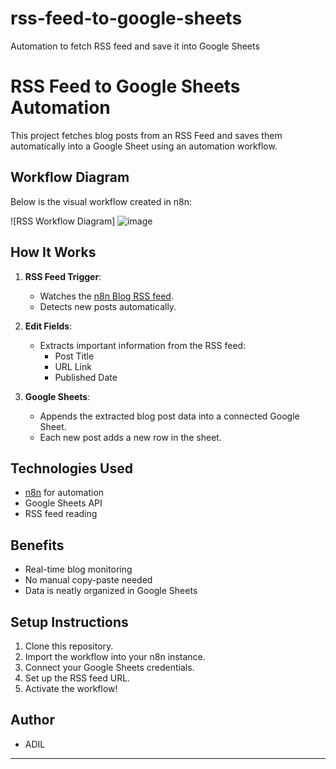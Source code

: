 # rss-feed-to-google-sheets
Automation to fetch RSS feed and save it into Google Sheets



# RSS Feed to Google Sheets Automation

This project fetches blog posts from an RSS Feed and saves them automatically into a Google Sheet using an automation workflow.


## Workflow Diagram

Below is the visual workflow created in n8n:

![RSS Workflow Diagram]  ![image](https://github.com/user-attachments/assets/5f85d5af-9554-4dd0-aad0-9a599d4b9dac)


## How It Works

1. **RSS Feed Trigger**:
   - Watches the [n8n Blog RSS feed](https://blog.n8n.io/rss/).
   - Detects new posts automatically.

2. **Edit Fields**:
   - Extracts important information from the RSS feed:
     - Post Title
     - URL Link
     - Published Date

3. **Google Sheets**:
   - Appends the extracted blog post data into a connected Google Sheet.
   - Each new post adds a new row in the sheet.

## Technologies Used

- [n8n](https://n8n.io/) for automation
- Google Sheets API
- RSS feed reading

## Benefits

- Real-time blog monitoring
- No manual copy-paste needed
- Data is neatly organized in Google Sheets

## Setup Instructions

1. Clone this repository.
2. Import the workflow into your n8n instance.
3. Connect your Google Sheets credentials.
4. Set up the RSS feed URL.
5. Activate the workflow!




## Author

- ADIL

---

